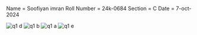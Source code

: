 Name = Soofiyan imran
Roll Number = 24k-0684
Section = C
Date = 7-oct-2024

![q1 d](https://github.com/user-attachments/assets/e7354516-eaf9-4908-af7e-48d759ba7c99)
![q1 b](https://github.com/user-attachments/assets/38172a7f-5741-4ace-9759-33f5ff4f0d85)
![q1 a](https://github.com/user-attachments/assets/4f47be71-1121-4335-a8cc-223bea0e488b)
![q1 e](https://github.com/user-attachments/assets/c4229db5-ad9a-46ae-b501-c08b3a76c3ea)
